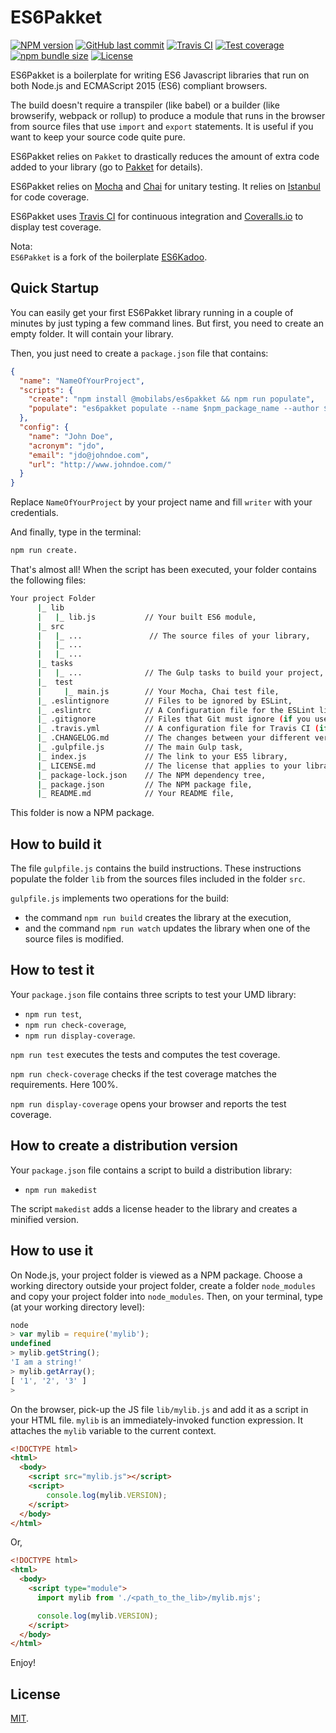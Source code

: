 # ES6Pakket

[![NPM version][npm-image]][npm-url]
[![GitHub last commit][commit-image]][commit-url]
[![Travis CI][travis-image]][travis-url]
[![Test coverage][coveralls-image]][coveralls-url]
[![npm bundle size][npm-bundle-size-image]][npm-bundle-size-url]
[![License][license-image]](LICENSE.md)
<!-- [![Dependencies status][dependencies-image]][dependencies-url]
[![Dev Dependencies status][devdependencies-image]][devdependencies-url] -->


ES6Pakket is a boilerplate for writing ES6 Javascript libraries that run on both Node.js and ECMAScript 2015 (ES6) compliant browsers.

The build doesn't require a transpiler (like babel) or a builder (like browserify, webpack or rollup) to produce a module that runs in the browser from source files that use `import` and `export` statements. It is useful if you want to keep your source code quite pure.

ES6Pakket relies on `Pakket` to drastically reduces the amount of extra code added to your library (go to [Pakket](https://www.npmjs.com/package/pakket) for details).

ES6Pakket relies on [Mocha](https://mochajs.org) and [Chai](http://chaijs.com) for unitary testing. It relies on [Istanbul](https://gotwarlost.github.io/istanbul/) for code coverage.

ES6Pakket uses [Travis CI](https://travis-ci.com) for continuous integration and [Coveralls.io](https://coveralls.io) to display test coverage.

Nota:  
`ES6Pakket` is a fork of the boilerplate [ES6Kadoo](https://www.npmjs.com/package/@mobilabs/kadoo).



## Quick Startup

You can easily get your first ES6Pakket library running in a couple of minutes by just typing a few command lines. But first, you need to create an empty folder. It will contain your library.

Then, you just need to create a `package.json` file that contains:

```json
{
  "name": "NameOfYourProject",
  "scripts": {
    "create": "npm install @mobilabs/es6pakket && npm run populate",
    "populate": "es6pakket populate --name $npm_package_name --author $npm_package_config_name --acronym $npm_package_config_acronym --email $npm_package_config_email --url $npm_package_config_url && npm install && npm run build && npm run test && npm run report"
  },
  "config": {
    "name": "John Doe",
    "acronym": "jdo",
    "email": "jdo@johndoe.com",
    "url": "http://www.johndoe.com/"
  }
}
```
Replace `NameOfYourProject` by your project name and fill `writer` with your credentials.

And finally, type in the terminal:

```bash
npm run create.
```

That's almost all! When the script has been executed, your folder contains the following files:

```bash
Your project Folder
      |_ lib
      |   |_ lib.js           // Your built ES6 module,
      |_ src
      |   |_ ...               // The source files of your library,
      |   |_ ...
      |   |_ ...
      |_ tasks
      |   |_ ...              // The Gulp tasks to build your project,
      |_  test
      |     |_ main.js        // Your Mocha, Chai test file,
      |_ .eslintignore        // Files to be ignored by ESLint,
      |_ .eslintrc            // A Configuration file for the ESLint linter tool (if you use it),
      |_ .gitignore           // Files that Git must ignore (if you use git),
      |_ .travis.yml          // A configuration file for Travis CI (if you use it),
      |_ .CHANGELOG.md        // The changes between your different versions,
      |_ .gulpfile.js         // The main Gulp task,
      |_ index.js             // The link to your ES5 library,
      |_ LICENSE.md           // The license that applies to your library (here MIT),
      |_ package-lock.json    // The NPM dependency tree,
      |_ package.json         // The NPM package file,
      |_ README.md            // Your README file,
```

This folder is now a NPM package.


## How to build it

The file `gulpfile.js` contains the build instructions. These instructions populate the folder `lib` from the sources files included in the folder `src`.

`gulpfile.js` implements two operations for the build:
  * the command `npm run build` creates the library at the execution,
  * and the command `npm run watch` updates the library when one of the source files is modified.


## How to test it

Your `package.json` file contains three scripts to test your UMD library:

  * `npm run test`,
  * `npm run check-coverage`,
  * `npm run display-coverage`.

`npm run test` executes the tests and computes the test coverage.

`npm run check-coverage` checks if the test coverage matches the requirements. Here 100%.

`npm run display-coverage` opens your browser and reports the test coverage.


## How to create a distribution version

Your `package.json` file contains a script to build a distribution library:

  * `npm run makedist`

The script `makedist` adds a license header to the library and creates a minified version.


## How to use it

On Node.js, your project folder is viewed as a NPM package. Choose a working directory outside your project folder, create a folder `node_modules` and copy your project folder into `node_modules`. Then, on your terminal, type (at your working directory level):

```js
node
> var mylib = require('mylib');
undefined
> mylib.getString();
'I am a string!'
> mylib.getArray();
[ '1', '2', '3' ]
>
```

On the browser, pick-up the JS file `lib/mylib.js` and add it as a script in your HTML file. `mylib` is an immediately-invoked function expression. It attaches the `mylib` variable to the current context.

```html
<!DOCTYPE html>
<html>
  <body>
    <script src="mylib.js"></script>
    <script>
    	console.log(mylib.VERSION);
    </script>
  </body>
</html>
```

Or,

```html
<!DOCTYPE html>
<html>
  <body>
    <script type="module">
      import mylib from './<path_to_the_lib>/mylib.mjs';

      console.log(mylib.VERSION);
    </script>
  </body>
</html>
```

Enjoy!

## License

[MIT](LICENSE.md).

<!--- URls -->

[npm-image]: https://img.shields.io/npm/v/@mobilabs/es6pakket.svg?logo=npm&logoColor=fff&label=NPM+package
[release-image]: https://img.shields.io/github/release/jclo/es6pakket.svg?include_prereleases
[commit-image]: https://img.shields.io/github/last-commit/jclo/es6pakket.svg?logo=github
[travis-image]: https://img.shields.io/travis/com/jclo/es6pakket.svg?logo=travis-ci&logoColor=fff
[coveralls-image]: https://img.shields.io/coveralls/jclo/es6pakket/master.svg?&logo=coveralls
[dependencies-image]: https://david-dm.org/jclo/es6pakket/status.svg?theme=shields.io
[devdependencies-image]: https://david-dm.org/jclo/es6pakket/dev-status.svg?theme=shields.io
[npm-bundle-size-image]: https://img.shields.io/bundlephobia/minzip/@mobilabs/es6pakket.svg
[license-image]: https://img.shields.io/npm/l/@mobilabs/es6pakket.svg

[npm-url]: https://www.npmjs.com/package/@mobilabs/es6pakket
[release-url]: https://github.com/jclo/es6pakket/tags
[commit-url]: https://github.com/jclo/es6pakket/commits/master
[travis-url]: https://app.travis-ci.com/jclo/es6pakket?branch=main
[coveralls-url]: https://coveralls.io/github/jclo/es6pakket?branch=master
[dependencies-url]: https://david-dm.org/jclo/es6pakket
[devdependencies-url]: https://david-dm.org/jclo/es6pakket?type=dev
[license-url]: http://opensource.org/licenses/MIT
[npm-bundle-size-url]: https://img.shields.io/bundlephobia/minzip/@mobilabs/es6pakket
